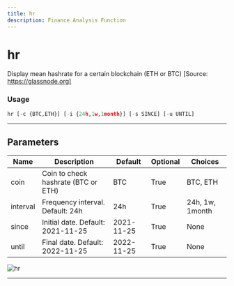 ```yaml
---
title: hr
description: Finance Analysis Function
---
```


# hr

Display mean hashrate for a certain blockchain (ETH or BTC) [Source: https://glassnode.org]

### Usage

```python
hr [-c {BTC,ETH}] [-i {24h,1w,1month}] [-s SINCE] [-u UNTIL]
```

---

## Parameters

| Name | Description | Default | Optional | Choices |
| ---- | ----------- | ------- | -------- | ------- |
| coin | Coin to check hashrate (BTC or ETH) | BTC | True | BTC, ETH |
| interval | Frequency interval. Default: 24h | 24h | True | 24h, 1w, 1month |
| since | Initial date. Default: 2021-11-25 | 2021-11-25 | True | None |
| until | Final date. Default: 2022-11-25 | 2022-11-25 | True | None |

![hr](https://user-images.githubusercontent.com/46355364/154067420-9fdd9324-c4f2-4bb4-91c1-4c675e4b45d1.png)

---
